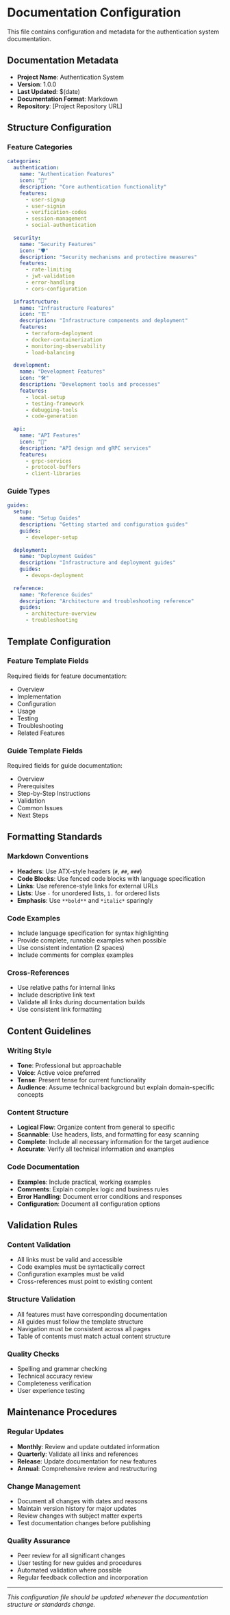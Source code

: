# Documentation Configuration

This file contains configuration and metadata for the authentication system documentation.

## Documentation Metadata

- **Project Name**: Authentication System
- **Version**: 1.0.0
- **Last Updated**: $(date)
- **Documentation Format**: Markdown
- **Repository**: [Project Repository URL]

## Structure Configuration

### Feature Categories

```yaml
categories:
  authentication:
    name: "Authentication Features"
    icon: "🔐"
    description: "Core authentication functionality"
    features:
      - user-signup
      - user-signin
      - verification-codes
      - session-management
      - social-authentication
  
  security:
    name: "Security Features"
    icon: "🛡️"
    description: "Security mechanisms and protective measures"
    features:
      - rate-limiting
      - jwt-validation
      - error-handling
      - cors-configuration
  
  infrastructure:
    name: "Infrastructure Features"
    icon: "🏗️"
    description: "Infrastructure components and deployment"
    features:
      - terraform-deployment
      - docker-containerization
      - monitoring-observability
      - load-balancing
  
  development:
    name: "Development Features"
    icon: "🛠️"
    description: "Development tools and processes"
    features:
      - local-setup
      - testing-framework
      - debugging-tools
      - code-generation
  
  api:
    name: "API Features"
    icon: "🔌"
    description: "API design and gRPC services"
    features:
      - grpc-services
      - protocol-buffers
      - client-libraries
```

### Guide Types

```yaml
guides:
  setup:
    name: "Setup Guides"
    description: "Getting started and configuration guides"
    guides:
      - developer-setup
  
  deployment:
    name: "Deployment Guides"
    description: "Infrastructure and deployment guides"
    guides:
      - devops-deployment
  
  reference:
    name: "Reference Guides"
    description: "Architecture and troubleshooting reference"
    guides:
      - architecture-overview
      - troubleshooting
```

## Template Configuration

### Feature Template Fields

Required fields for feature documentation:
- Overview
- Implementation
- Configuration
- Usage
- Testing
- Troubleshooting
- Related Features

### Guide Template Fields

Required fields for guide documentation:
- Overview
- Prerequisites
- Step-by-Step Instructions
- Validation
- Common Issues
- Next Steps

## Formatting Standards

### Markdown Conventions

- **Headers**: Use ATX-style headers (`#`, `##`, `###`)
- **Code Blocks**: Use fenced code blocks with language specification
- **Links**: Use reference-style links for external URLs
- **Lists**: Use `-` for unordered lists, `1.` for ordered lists
- **Emphasis**: Use `**bold**` and `*italic*` sparingly

### Code Examples

- Include language specification for syntax highlighting
- Provide complete, runnable examples when possible
- Use consistent indentation (2 spaces)
- Include comments for complex examples

### Cross-References

- Use relative paths for internal links
- Include descriptive link text
- Validate all links during documentation builds
- Use consistent link formatting

## Content Guidelines

### Writing Style

- **Tone**: Professional but approachable
- **Voice**: Active voice preferred
- **Tense**: Present tense for current functionality
- **Audience**: Assume technical background but explain domain-specific concepts

### Content Structure

- **Logical Flow**: Organize content from general to specific
- **Scannable**: Use headers, lists, and formatting for easy scanning
- **Complete**: Include all necessary information for the target audience
- **Accurate**: Verify all technical information and examples

### Code Documentation

- **Examples**: Include practical, working examples
- **Comments**: Explain complex logic and business rules
- **Error Handling**: Document error conditions and responses
- **Configuration**: Document all configuration options

## Validation Rules

### Content Validation

- All links must be valid and accessible
- Code examples must be syntactically correct
- Configuration examples must be valid
- Cross-references must point to existing content

### Structure Validation

- All features must have corresponding documentation
- All guides must follow the template structure
- Navigation must be consistent across all pages
- Table of contents must match actual content structure

### Quality Checks

- Spelling and grammar checking
- Technical accuracy review
- Completeness verification
- User experience testing

## Maintenance Procedures

### Regular Updates

- **Monthly**: Review and update outdated information
- **Quarterly**: Validate all links and references
- **Release**: Update documentation for new features
- **Annual**: Comprehensive review and restructuring

### Change Management

- Document all changes with dates and reasons
- Maintain version history for major updates
- Review changes with subject matter experts
- Test documentation changes before publishing

### Quality Assurance

- Peer review for all significant changes
- User testing for new guides and procedures
- Automated validation where possible
- Regular feedback collection and incorporation

---

*This configuration file should be updated whenever the documentation structure or standards change.*